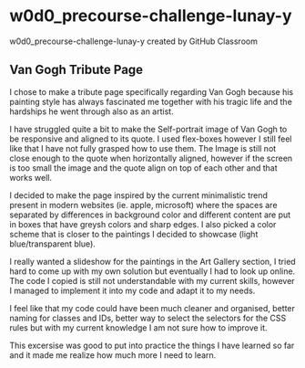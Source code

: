 # w0d0_precourse-challenge-lunay-y
w0d0_precourse-challenge-lunay-y created by GitHub Classroom
## Van Gogh Tribute Page    
I chose to make a tribute page specifically regarding Van Gogh because his painting style has always fascinated me together with his tragic life and the hardships he went through also as an artist.

I have struggled quite a bit to make the Self-portrait image of Van Gogh to be responsive and aligned to its quote. I used flex-boxes however I still feel like that I have not fully grasped how to use them. The Image is still not close enough to the quote when horizontally aligned, however if the screen is too small the image and the quote align on top of each other and that works well.

I decided to make the page inspired by the current minimalistic trend present in modern websites (ie. apple, microsoft) where the spaces are separated by differences in background color and different content are put in boxes that have greysh colors and sharp edges. I also picked a color scheme that is closer to the paintings I decided to showcase (light blue/transparent blue).

I really wanted a slideshow for the paintings in the Art Gallery section, I tried hard to come up with my own solution but eventually I had to look up online. The code I copied is still not understandable with my current skills, however I managed to implement it into my code and adapt it to my needs.

I feel like that my code could have been much cleaner and organised, better naming for classes and IDs, better way to select the selectors for the CSS rules but with my current knowledge I am not sure how to improve it.

This excersise was good to put into practice the things I have learned so far and it made me realize how much more I need to learn.
